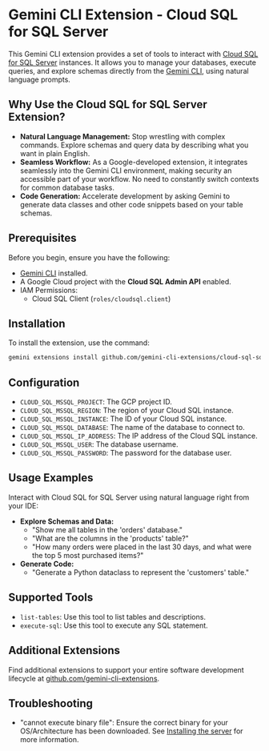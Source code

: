 # Gemini CLI Extension - Cloud SQL for SQL Server

This Gemini CLI extension provides a set of tools to interact with [Cloud SQL for SQL Server](https://cloud.google.com/sql/docs/sqlserver) instances. It allows you to manage your databases, execute queries, and explore schemas directly from the [Gemini CLI](https://google-gemini.github.io/gemini-cli/), using natural language prompts.

## Why Use the Cloud SQL for SQL Server Extension?

* **Natural Language Management:** Stop wrestling with complex commands. Explore schemas and query data by describing what you want in plain English.
* **Seamless Workflow:** As a Google-developed extension, it integrates seamlessly into the Gemini CLI environment, making security an accessible part of your workflow. No need to constantly switch contexts for common database tasks.
* **Code Generation:** Accelerate development by asking Gemini to generate data classes and other code snippets based on your table schemas.

## Prerequisites

Before you begin, ensure you have the following:

* [Gemini CLI](https://github.com/google-gemini/gemini-cli) installed.
* A Google Cloud project with the **Cloud SQL Admin API** enabled.
* IAM Permissions:
  * Cloud SQL Client (`roles/cloudsql.client`)

## Installation

To install the extension, use the command:

```bash
gemini extensions install github.com/gemini-cli-extensions/cloud-sql-sqlserver
```

## Configuration

* `CLOUD_SQL_MSSQL_PROJECT`: The GCP project ID.
* `CLOUD_SQL_MSSQL_REGION`: The region of your Cloud SQL instance.
* `CLOUD_SQL_MSSQL_INSTANCE`: The ID of your Cloud SQL instance.
* `CLOUD_SQL_MSSQL_DATABASE`: The name of the database to connect to.
* `CLOUD_SQL_MSSQL_IP_ADDRESS`: The IP address of the Cloud SQL instance.
* `CLOUD_SQL_MSSQL_USER`: The database username.
* `CLOUD_SQL_MSSQL_PASSWORD`: The password for the database user.

## Usage Examples

Interact with Cloud SQL for SQL Server using natural language right from your IDE:

* **Explore Schemas and Data:**
  * "Show me all tables in the 'orders' database."
  * "What are the columns in the 'products' table?"
  * "How many orders were placed in the last 30 days, and what were the top 5 most purchased items?"
* **Generate Code:**
  * "Generate a Python dataclass to represent the 'customers' table."

## Supported Tools

* `list-tables`: Use this tool to list tables and descriptions.
* `execute-sql`: Use this tool to execute any SQL statement.

## Additional Extensions

Find additional extensions to support your entire software development lifecycle at [github.com/gemini-cli-extensions](https://github.com/gemini-cli-extensions).

## Troubleshooting

* "cannot execute binary file": Ensure the correct binary for your OS/Architecture has been downloaded. See [Installing the server](https://googleapis.github.io/genai-toolbox/getting-started/introduction/#installing-the-server) for more information.
